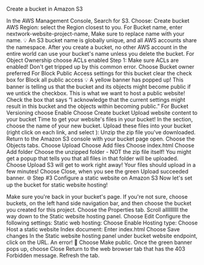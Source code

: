 Create a bucket in Amazon S3

In the AWS Management Console, Search for S3.
Choose: Create bucket
AWS Region: select the Region closest to you.
For Bucket name, enter nextwork-website-project-name, Make sure to replace name with your name.
💡 An S3 bucket name is globally unique, and all AWS accounts share the namespace. After you create a bucket, no other AWS account in the entire world can use your bucket's name unless you delete the bucket.
For Object Ownership choose ACLs enabled
Step 1: Make sure ACLs are enabled! Don't get tripped up by this common error.
Choose Bucket owner preferred
For Block Public Access settings for this bucket clear the check box for Block all public access
💡 A yellow banner has popped up! This banner is telling us that the bucket and its objects might become public if we untick the checkbox. This is what we want to host a public website!
Check the box that says “I acknowledge that the current settings might result in this bucket and the objects within becoming public.”
For Bucket Versioning choose Enable
Choose Create bucket
Upload website content to your bucket
Time to get your website's files in your bucket!
In the section, choose the name of your new bucket.
Upload these files into your bucket (right click on each link, and select ):
Unzip the zip file you've downloaded.
Return to the Amazon S3 console with your bucket page open. Choose the Objects tabs.
Choose Upload
Choose Add files
Choose index.html
Choose Add folder
Choose the unzipped folder - NOT the zip file itself!
You might get a popup that tells you that all files in that folder will be uploaded.
Choose Upload
S3 will get to work right away!
Your files should upload in a few minutes! Choose Close, when you see the green Upload succeeded banner.
🌐 Step #3
Configure a static website on Amazon S3
Now let's set up the bucket for static website hosting!

Make sure you're back in your bucket's page. If you're not sure, choose buckets, on the left hand side navigation bar, and then choose the bucket you created for this project.
Choose the Properties tab.
Scroll allllllllll the way down to the Static website hosting panel.
Choose Edit
Configure the following settings:
Static web hosting: Choose Enable 
Hosting type: Choose Host a static website
Index document: Enter index.html
Choose Save changes
In the Static website hosting panel under bucket website endpoint, click on the URL.
An error! 👀
Choose Make public.
Once the green banner pops up, choose Close
Return to the web browser tab that has the 403 Forbidden message.
Refresh the tab.
